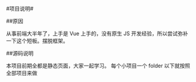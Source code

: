 #项目说明#

##原因

从事前端大半年了，上手是 Vue 上手的，没有原生 JS 开发经验，所以尝试弥补一下这个短板。摆脱框架。

##源码说明

本项目前期全都是静态页面，大家一起学习。
每个小项目一个 folder 以下就按照全部项目来做
